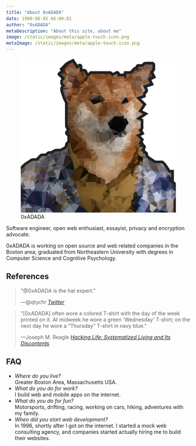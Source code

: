 ```yaml
---
title: "About 0xADADA"
date: 1980-06-05 06:00:01
author: "0xADADA"
metaDescription: "About this site, about me"
image: /static/images/meta/apple-touch-icon.png
metaImage: /static/images/meta/apple-touch-icon.png
---
```


<figure>
  <img src="/static/images/meta/avatar.svg" alt="0xADADA">
  <figcaption>0xADADA</figcaption>
</figure>

Software engineer, open web enthusiast, essayist, privacy and encryption
advocate.

0xADADA is working on open source and web related companies in the Boston
area; graduated from Northeastern University
with degrees in Computer Science and Cognitive Psychology.


## References

> "@0xADADA is the hat expert."
>
> —@qtychr
> <cite>[Twitter](https://twitter.com/qtychr/status/756121223302635520)</cite>

> "[0xADADA] often wore a colored T-shirt with the day of the week printed on
> it. At midweek he wore a green 'Wednesday' T-shirt; on the next day he wore a
> “Thursday” T-shirt in navy blue."
>
> —Joseph M. Reagle
> <cite>[Hacking Life: Systematized Living and Its Discontents](https://mitpress.mit.edu/books/hacking-life)</cite>

## FAQ

- _Where do you live?_<br> Greater Boston Area, Massachusetts USA.
- _What do you do for work?_<br> I build web and mobile apps on the internet.
- _What do you do for fun?_<br> Motorsports, drifting, racing, working on cars, hiking, adventures with my family.
- _When did you start web development?_<br> In 1996, shortly after I got on the
  internet. I started a mock web consulting agency, and companies started
  actually hiring me to build their websites.
